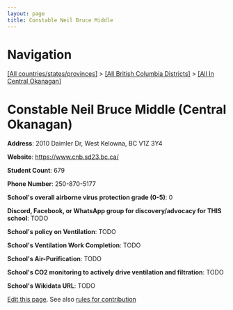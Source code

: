 ```yaml
---
layout: page
title: Constable Neil Bruce Middle
---
```

# Navigation

[[All countries/states/provinces]](../../..) > [[All British Columbia Districts]](../..) > [[All In Central Okanagan]](..)

# Constable Neil Bruce Middle (Central Okanagan)

**Address**: 2010 Daimler Dr, West Kelowna, BC V1Z 3Y4

**Website**: <https://www.cnb.sd23.bc.ca/>

**Student Count**: 679

**Phone Number**: 250-870-5177

**School's overall airborne virus protection grade (0-5)**: 0

**Discord, Facebook, or WhatsApp group for discovery/advocacy for THIS school**: TODO

**School's policy on Ventilation**: TODO

**School's Ventilation Work Completion**: TODO

**School's Air-Purification**: TODO

**School's CO2 monitoring to actively drive ventilation and filtration**: TODO

**School's Wikidata URL**: TODO


[Edit this page](https://github.com/ventilate-schools/BC/edit/main/./Central_Okanagan/Constable_Neil_Bruce_Middle.md). See also [rules for contribution](../../../contribution-rules/)